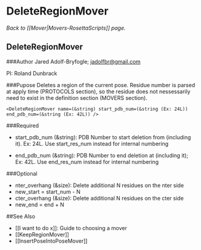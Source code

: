 # DeleteRegionMover
*Back to [[Mover|Movers-RosettaScripts]] page.*
## DeleteRegionMover

###Author
Jared Adolf-Bryfogle; jadolfbr@gmail.com

PI: Roland Dunbrack

###Pupose
Deletes a region of the current pose.  Residue number is parsed at apply time (PROTOCOLS section), so the residue does not nessessarily need to exist in the definition section (MOVERS section).

```
<DeleteRegionMover name=(&string) start_pdb_num=(&string (Ex: 24L)) end_pdb_num=(&string (Ex: 42L)) />
```

###Required

-   start\_pdb\_num (&string): PDB Number to start deletion from (including it). Ex: 24L.  Use start\_res\_num instead for internal numbering 

-   end\_pdb\_num (&string): PDB Number to end deletion at (including it); Ex: 42L. Use end\_res\_num instead for internal numbering

###Optional

-   nter\_overhang (&size): Delete additional N residues on the nter side 
 - new_start = start_num - N
-   cter\_overhang (&size): Delete additional N residues on the cter side
 - new_end = end + N

##See Also

* [[I want to do x]]: Guide to choosing a mover
* [[KeepRegionMover]]
* [[InsertPoseIntoPoseMover]]
